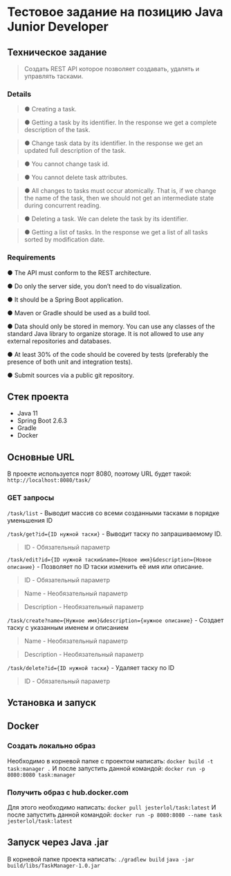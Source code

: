 # Тестовое задание на позицию Java Junior Developer


## Техническое задание
> Создать REST API которое позволяет создавать, удалять и управлять тасками.
### Details
> ●	Creating a task.

> ●	Getting a task by its identifier. In the response we get a complete description of the task.

> ●	Change task data by its identifier. In the response we get an updated full description of the task.

> ●	You cannot change task id.

> ●	You cannot delete task attributes.

> ●	All changes to tasks must occur atomically. That is, if we change the name of the task, then we should not get an intermediate state during concurrent reading.

> ●	Deleting a task. We can delete the task by its identifier.

> ●	Getting a list of tasks. In the response we get a list of all tasks sorted by modification date.

### Requirements
●	The API must conform to the REST architecture.

●	Do only the server side, you don’t need to do visualization.

●	It should be a Spring Boot application.

●	Maven or Gradle should be used as a build tool.

●	Data should only be stored in memory. You can use any classes of the standard Java library to organize storage. It is not allowed to use any external repositories and databases.

●	At least 30% of the code should be covered by tests (preferably the presence of both unit and integration tests).

●	Submit sources via a public git repository.


## Стек проекта
- Java 11
- Spring Boot 2.6.3
- Gradle
- Docker

## Основные URL
В проекте используется порт 8080, поэтому URL будет такой:
`http://localhost:8080/task/`
### GET запросы
`/task/list` - Выводит массив со всеми созданными тасками в порядке уменьшения ID

`/task/get?id={ID нужной таски}` - Выводит таску по запрашиваемому ID.
> ID - Обязательный параметр

`/task/edit?id={ID нужной таски&name={Новое имя}&description={Новое описание}` - Позволяет по ID таски изменить её имя или описание.
> ID - Обязательный параметр

> Name - Необязательный параметр

> Description - Необязательный параметр

`/task/create?name={Нужное имя}&description={нужное описание}` - Создает таску с указанным именем и описанием
> Name - Необязательный параметр

> Description - Необязательный параметр

`/task/delete?id={ID нужной таски}` - Удаляет таску по ID
> ID - Обязательный параметр
## Установка и запуск
## Docker
### Создать локально образ
Необходимо в корневой папке с проектом написать:
`docker build -t task:manager .`
И после запустить данной командой:
`docker run -p 8080:8080 task:manager`
### Получить образ с hub.docker.com
Для этого необходимо написать:
`docker pull jesterlol/task:latest`
И после запустить данной командой:
`docker run -p 8080:8080 --name task jesterlol/task:latest`
## Запуск через Java .jar
В корневой папке проекта написать:
`./gradlew build`
`java -jar build/libs/TaskManager-1.0.jar`